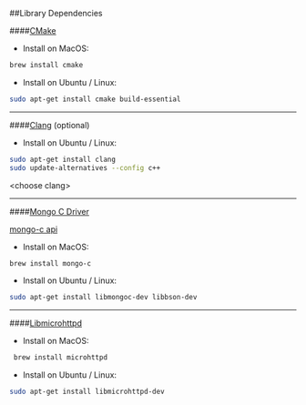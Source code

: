 ##Library Dependencies

####[CMake](https://cmake.org/)
* Install on MacOS:
```bash
brew install cmake
```

* Install on Ubuntu / Linux:
```bash
sudo apt-get install cmake build-essential
```

***

####[Clang](http://clang.llvm.org/) (optional)  
* Install on Ubuntu / Linux:
```bash
sudo apt-get install clang  
sudo update-alternatives --config c++
```
\<choose clang\>

***

####[Mongo C Driver](https://github.com/mongodb/mongo-c-driver)

[mongo-c api](http://api.mongodb.com/c/current/)

* Install on MacOS:  
```bash
brew install mongo-c
```

* Install on Ubuntu / Linux:  
```bash
sudo apt-get install libmongoc-dev libbson-dev
```

***

####[Libmicrohttpd](https://www.gnu.org/software/libmicrohttpd/)

* Install on MacOS:  
```bash
 brew install microhttpd
 ```

* Install on Ubuntu / Linux:  
```bash
sudo apt-get install libmicrohttpd-dev
```